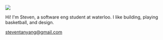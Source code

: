 ![](https://komarev.com/ghpvc/?username=steventanyang&color=dc143c)

Hi! I'm Steven, a software eng student at waterloo.
I like building, playing basketball, and design.

steventanyang@gmail.com

<!---
steventanyang/steventanyang is a ✨ special ✨ repository because its `README.md` (this file) appears on your GitHub profile.
You can click the Preview link to take a look at your changes.
--->
